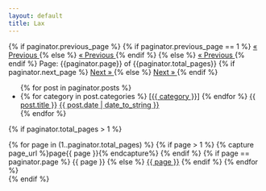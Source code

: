 ```yaml
---
layout: default
title: Lax
---
```

<!-- https://github.com/Lax -->
<!-- Pagination links -->
<div class="pagination">
  {% if paginator.previous_page %}
    {% if paginator.previous_page == 1 %}
      <a href="/" class="previous">&laquo; Previous </a>
    {% else %}
      <a href="/page{{paginator.previous_page}}" class="previous">&laquo; Previous </a>
    {% endif %}
  {% else %}
    <a href="#" class="previous">&laquo; Previous </a>
  {% endif %}
  <span class="page_number ">Page: {{paginator.page}} of {{paginator.total_pages}}</span>
  {% if paginator.next_page %}
    <a href="/page{{paginator.next_page}}" class="next "> Next &raquo; </a>
  {% else %}
    <a href="#" class="next "> Next &raquo; </a>
  {% endif %}
</div>

<div id="post">
<ul>
{% for post in paginator.posts %}
  <li>
  {% for category in post.categories %}
    [<a href="/categories/{{ category }}" title="{{ category }}" rel="category tag">{{ category }}</a>]
  {% endfor %}
    <a href="{{ post.url }}" title="{{ post.title }}" rel="bookmark">{{ post.title }}</a>
    <abbr class="published" title="{{ post.date | date_to_string }}">{{ post.date | date_to_string }}</abbr>
  </li>
{% endfor %}
</ul>
</div>

{% if paginator.total_pages > 1 %}
<div id="pagination">
  {% for page in (1..paginator.total_pages) %}
      <span>
        {% if page > 1 %}
          {% capture page_url %}page{{ page }}{% endcapture%}
        {% endif %}
        {% if page == paginator.page %}
          {{ page }}
        {% else %}
          <a href="/{{ page_url }}">{{ page }}</a>
        {% endif %}
      </span>
  {% endfor %}
</div>
{% endif %}
